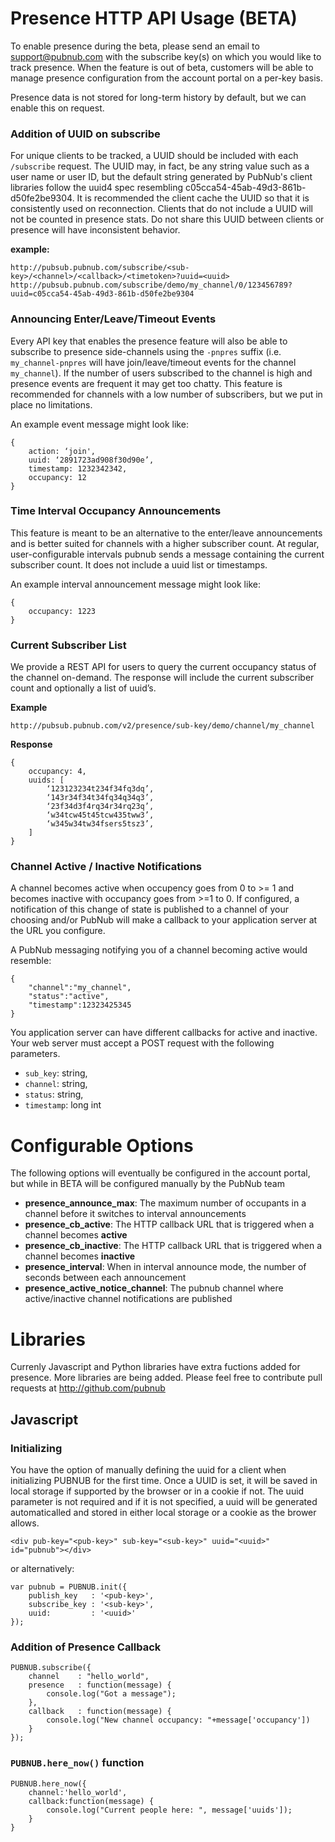 # Presence HTTP API Usage (BETA)

To enable presence during the beta, please send an email to support@pubnub.com with the subscribe key(s) on which you would like to track presence. When the feature is out of beta, customers will be able to manage presence configuration from the account portal on a per-key basis.

Presence data is not stored for long-term history by default, but we can enable this on request.

### Addition of UUID on subscribe

For unique clients to be tracked, a UUID should be included with each ```/subscribe``` request. The UUID may, in fact, be any string value such as a user name or user ID, but the default string generated by PubNub's client libraries follow the uuid4 spec resembling c05cca54-45ab-49d3-861b-d50fe2be9304. It is recommended the client cache the UUID so that it is consistently used on reconnection. Clients that do not include a UUID will not be counted in presence stats. Do not share this UUID between clients or presence will have inconsistent behavior.

__example:__

```
http://pubsub.pubnub.com/subscribe/<sub-key>/<channel>/<callback>/<timetoken>?uuid=<uuid>
http://pubsub.pubnub.com/subscribe/demo/my_channel/0/123456789?uuid=c05cca54-45ab-49d3-861b-d50fe2be9304
```


### Announcing Enter/Leave/Timeout Events

Every API key that enables the presence feature will also be able to subscribe to presence side-channels using the ```-pnpres``` suffix (i.e. ```my_channel-pnpres``` will have join/leave/timeout events for the channel ```my_channel```). If the number of users subscribed to the channel is high and presence events are frequent it may get too chatty. This feature is recommended for channels with a low number of subscribers, but we put in place no limitations.

An example event message might look like:

    {
        action: ‘join',
        uuid: ‘2891723ad908f30d90e’,
        timestamp: 1232342342,
        occupancy: 12
    }


### Time Interval Occupancy Announcements

This feature is meant to be an alternative to the enter/leave announcements and is better suited for channels with a higher subscriber count. At regular, user-configurable intervals pubnub sends a message containing the current subscriber count. It does not include a uuid list or timestamps.

An example interval announcement message might look like:

    {
        occupancy: 1223
    }

### Current Subscriber List

We provide a REST API for users to query the current occupancy status of the channel on-demand. The response will include the current subscriber count and optionally a list of uuid’s.

__Example__

    http://pubsub.pubnub.com/v2/presence/sub-key/demo/channel/my_channel

__Response__

    {
        occupancy: 4,
        uuids: [
            ‘123123234t234f34fq3dq’,
            ‘143r34f34t34fq34q34q3’,
            ‘23f34d3f4rq34r34rq23q’,
            ‘w34tcw45t45tcw435tww3’,
            ‘w345w34tw34fsers5tsz3’,
        ]
    }

### Channel Active / Inactive Notifications

A channel becomes active when occupency goes from 0 to >= 1 and becomes inactive with occupancy goes from >=1 to 0. If configured, a notification of this change of state is published to a channel of your choosing and/or PubNub will make a callback to your application server at the URL you configure.

A PubNub messaging notifying you of a channel becoming active would resemble:

    {
        "channel":"my_channel", 
        "status":"active", 
        "timestamp":12323425345
    }

You application server can have different callbacks for active and inactive. Your web server must accept a POST request with the following parameters.

* ```sub_key```: string, 
* ```channel```: string, 
* ```status```: string, 
* ```timestamp```: long int


# Configurable Options

The following options will eventually be configured in the account portal, but while in BETA will be configured manually by the PubNub team

* __presence_announce_max__: The maximum number of occupants in a channel before it switches to interval announcements
* __presence_cb_active__: The HTTP callback URL that is triggered when a channel becomes __active__
* __presence_cb_inactive__: The HTTP callback URL that is triggered when a channel becomes __inactive__
* __presence_interval__: When in interval announce mode, the number of seconds between each announcement
* __presence_active_notice_channel__: The pubnub channel where active/inactive channel notifications are published

# Libraries

Currenly Javascript and Python libraries have extra fuctions added for presence. More libraries are being added. Please feel free to contribute pull requests at http://github.com/pubnub 

## Javascript

### Initializing

You have the option of manually defining the uuid for a client when initializing PUBNUB for the first time. Once a UUID is set, it will be saved in local storage if supported by the browser or in a cookie if not. The uuid parameter is not required and if it is not specified, a uuid will be generated automaticalled and stored in either local storage or a cookie as the brower allows.

    <div pub-key="<pub-key>" sub-key="<sub-key>" uuid="<uuid>" id="pubnub"></div>

or alternatively:

    var pubnub = PUBNUB.init({
        publish_key   : '<pub-key>',
        subscribe_key : '<sub-key>',
        uuid:         : '<uuid>'
    });

### Addition of Presence Callback

    PUBNUB.subscribe({
        channel    : "hello_world",
        presence   : function(message) {
            console.log("Got a message");
        },
        callback   : function(message) {
            console.log("New channel occupancy: "+message['occupancy'])
        }
    });

### ```PUBNUB.here_now()``` function
    
    PUBNUB.here_now({
        channel:'hello_world', 
        callback:function(message) {
            console.log("Current people here: ", message['uuids']);
        }
    }
